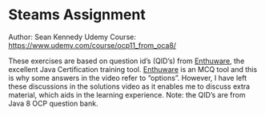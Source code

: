 # Steams Assignment

Author: Sean Kennedy
Udemy Course: https://www.udemy.com/course/ocp11_from_oca8/

These exercises are based on question id’s (QID’s) from [Enthuware](https://enthuware.com/), the excellent Java Certification 
training tool. [Enthuware](https://enthuware.com/) is an MCQ tool and this is why some answers in the video refer to “options”.
However, I have left these discussions in the solutions video as it enables me to discuss extra material,
which aids in the learning experience. Note: the QID’s are from Java 8 OCP question bank.